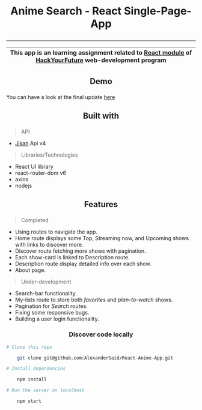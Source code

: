 # <p align='center'>Anime Search - React Single-Page-App</p>

---
|This app is an learning assignment related to [React module](https://github.com/HackYourFuture/React) of [HackYourFuture](https://hackyourfuture.net) web-development program|
|:---:|

##  <p align='center'>Demo</p></p>

You can have a look at the final update [here](https://bit.ly/3K7YgQ5)

##  <p align='center'>Built with</p>

>API

* [Jikan](https://docs.api.jikan.moe/) Api v4

>Libraries/Technologies

* React UI library
* react-router-dom v6
* axios
* nodejs

##  <p align='center'>Features</p>

> Completed

* Using routes to navigate the app.
* Home route displays some Top, Streaming now, and Upcoming shows with links to discover more.
* Discover route fetching more shows with pagination.
* Each show-card is linked to Description route.
* Description route display detailed info over each show.
* About page.

> Under-development

* Search-bar functionality.
* My-lists route to store both *favorites* and *plan-to-watch* shows.
* Pagination for *Search* routes.
* Fixing some responsive bugs.
* Building a user login functionality.

###  <p align='center'>Discover code locally</p>

```bash
# Clone this repo

    git clone git@github.com:AlexanderSaid/React-Anime-App.git

# Install dependencies 

    npm install

# Run the server on localhost 

    npm start
```
